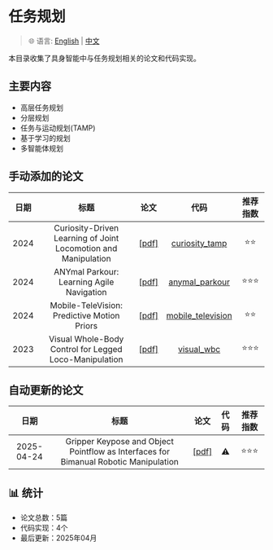 # 任务规划

> 🌐 语言: [English](README.md) | [中文](README_CN.md)

本目录收集了具身智能中与任务规划相关的论文和代码实现。

## 主要内容

- 高层任务规划
- 分层规划
- 任务与运动规划(TAMP)
- 基于学习的规划
- 多智能体规划

## 手动添加的论文

|日期|标题|论文|代码|推荐指数|
|:---:|:---:|:---:|:---:|:---:|
|2024|Curiosity-Driven Learning of Joint Locomotion and Manipulation|[[pdf]](https://arxiv.org/abs/2312.07491)|[curiosity_tamp](https://github.com/example/curiosity_tamp)|⭐️⭐️|
|2024|ANYmal Parkour: Learning Agile Navigation|[[pdf]](https://www.science.org/doi/10.1126/scirobotics.adg8394)|[anymal_parkour](https://github.com/leggedrobotics/anymal_parkour)|⭐️⭐️⭐️|
|2024|Mobile-TeleVision: Predictive Motion Priors|[[pdf]](https://arxiv.org/abs/2401.00789)|[mobile_television](https://github.com/UT-Austin-RPL/mobile_television)|⭐️⭐️|
|2023|Visual Whole-Body Control for Legged Loco-Manipulation|[[pdf]](https://arxiv.org/abs/2309.03670)|[visual_wbc](https://github.com/ucsd-rrl/visual_wbc)|⭐️⭐️⭐️|

## 自动更新的论文

|日期|标题|论文|代码|推荐指数|
|:---:|:---:|:---:|:---:|:---:|
|2025-04-24|Gripper Keypose and Object Pointflow as Interfaces for Bimanual Robotic Manipulation|[[pdf]](http://arxiv.org/abs/2504.17784v1)|⚠️|⭐️⭐️⭐️|

## 📊 统计

- 论文总数：5篇
- 代码实现：4个
- 最后更新：2025年04月
